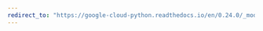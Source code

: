```yaml
---
redirect_to: "https://google-cloud-python.readthedocs.io/en/0.24.0/_modules/google/cloud/spanner/streamed.html"
---
```

